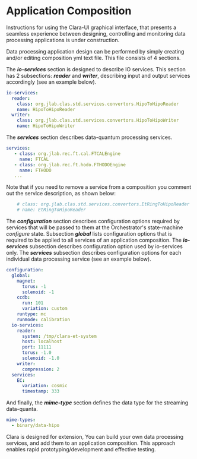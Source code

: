 # Application Composition

<div class="admonition warning" markdown="1">
Instructions for using the Clara-UI graphical interface,
that presents a seamless experience between
designing, controlling and monitoring data processing applications
is under construction.
</div>

Data processing application design can be performed by simply creating
and/or editing composition yml text file. This file consists of 4 sections.

The ***io-services*** section is designed to describe IO services.
This section has 2 subsections: ***reader*** and ***writer***, describing
input and output services accordingly (see an example below).

``` yaml
io-services:
  reader:
    class: org.jlab.clas.std.services.convertors.HipoToHipoReader
    name: HipoToHipoReader
  writer:
    class: org.jlab.clas.std.services.convertors.HipoToHipoWriter
    name: HipoToHipoWriter
```

The ***services*** section describes data-quantum processing services.

``` yaml
services:
   - class: org.jlab.rec.ft.cal.FTCALEngine
     name: FTCAL
   - class: org.jlab.rec.ft.hodo.FTHODOEngine
     name: FTHODO
   ...
```

<div class="admonition note" markdown="1">
Note that if you need to remove a service from a composition you comment
out the service description, as shown below:
</div>

``` yaml
    # class: org.jlab.clas.std.services.convertors.EtRingToHipoReader
    # name: EtRingToHipoReader
```


The ***configuration*** section describes configuration options required by
services that will be passed to them at the Orchestrator's state-machine
*configure* state.
Subsection ***global*** lists configuration options that is required to
be applied to all services of an application composition. The ***io-services***
subsection describes configuration option used by io-services only.
The ***services*** subsection describes configuration options for each
individual data processing service (see an example below).

``` yaml
configuration:
  global:
    magnet:
      torus: -1
      solenoid: -1
    ccdb:
      run: 101
      variation: custom
    runtype: mc
    runmode: calibration
  io-services:
    reader:
      system: /tmp/clara-et-system
      host: localhost
      port: 11111
      torus: -1.0
      solenoid: -1.0
    writer:
      compression: 2
  services:
    EC:
      variation: cosmic
      timestamp: 333
```

And finally, the ***mime-type*** section defines the data type for the streaming data-quanta.

``` yaml
mime-types:
  - binary/data-hipo
```

Clara is designed for extension, You can build your own data processing
services, and add them to an application composition. This approach
enables rapid prototyping/development and effective testing.
